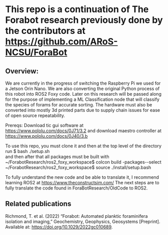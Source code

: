# This repo is a continuation of The Forabot research previously done by the contributors at https://github.com/ARoS-NCSU/ForaBot
## Overview:
We are currently in the progress of switching the Raspberry Pi we used for a Jetson Orin Nano. We are also converting the original Python process of this robot into ROS2 Foxy code. Later on this research will be passed along for the purpose of implementing a ML Classification node that will classify the species of forams for accurate sorting. The hardware must also be converted into mostly 3d printed parts due to supply chain issues for ease of open source repeatability. 

Prereqs: Download tic gui software at https://www.pololu.com/docs/0J71/3.2 and download maestro controller at https://www.pololu.com/docs/0J40/3.b 

To use this repo, you must clone it and then at the top level of the directory run 
$ bash ./setup.sh 	
and then after that all packages must be built with
~/ForabotResearch/ros2_foxy_workspace$ colcon build -packages--select <package names>
~/ForabotResearch/ros2_foxy_workspace$ source ./install/setup.bash

To fully understand the new code and be able to translate it, I recommend learning ROS2 at https://www.theconstructsim.com/ The next steps are to fully translate the code found in ForaBotResearch/OldCode to ROS2. 

## Related publications
Richmond, T. et al. (2022) “Forabot: Automated planktic foraminifera isolation and imaging,” Geochemistry, Geophysics, Geosystems [Preprint]. Available at: https://doi.org/10.1029/2022gc010689. 
